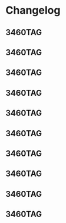 # Changelog

## 3460TAG


## 3460TAG


## 3460TAG


## 3460TAG


## 3460TAG


## 3460TAG


## 3460TAG


## 3460TAG


## 3460TAG


## 3460TAG

